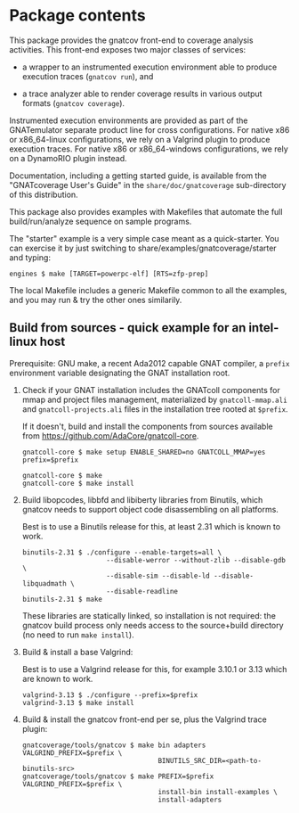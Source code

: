 Package contents
================

This package provides the gnatcov front-end to coverage analysis activities.
This front-end exposes two major classes of services:

* a wrapper to an instrumented execution environment able to produce execution
  traces (`gnatcov run`), and

* a trace analyzer able to render coverage results in various output formats
  (`gnatcov coverage`).

Instrumented execution environments are provided as part of the GNATemulator
separate product line for cross configurations. For native x86 or x86_64-linux
configurations, we rely on a Valgrind plugin to produce execution traces. For
native x86 or x86_64-windows configurations, we rely on a DynamoRIO plugin
instead.

Documentation, including a getting started guide, is available from the
"GNATcoverage User's Guide" in the `share/doc/gnatcoverage` sub-directory of
this distribution.

This package also provides examples with Makefiles that automate the full
build/run/analyze sequence on sample programs.

The "starter" example is a very simple case meant as a quick-starter.  You can
exercise it by just switching to share/examples/gnatcoverage/starter and
typing:

```shell
engines $ make [TARGET=powerpc-elf] [RTS=zfp-prep]
```

The local Makefile includes a generic Makefile common to all the examples, and
you may run & try the other ones similarily.


Build from sources - quick example for an intel-linux host
----------------------------------------------------------

Prerequisite: GNU make, a recent Ada2012 capable GNAT compiler, a `prefix`
environment variable designating the GNAT installation root.

1.  Check if your GNAT installation includes the GNATcoll components for mmap
    and project files management, materialized by `gnatcoll-mmap.ali` and
    `gnatcoll-projects.ali` files in the installation tree rooted at `$prefix`.

    If it doesn't, build and install the components from sources available from
    https://github.com/AdaCore/gnatcoll-core.

    ```shell
    gnatcoll-core $ make setup ENABLE_SHARED=no GNATCOLL_MMAP=yes prefix=$prefix

    gnatcoll-core $ make
    gnatcoll-core $ make install
    ```

2.  Build libopcodes, libbfd and libiberty libraries from Binutils, which
    gnatcov needs to support object code disassembling on all platforms.

    Best is to use a Binutils release for this, at least 2.31 which
    is known to work.

    ```shell
    binutils-2.31 $ ./configure --enable-targets=all \
                         --disable-werror --without-zlib --disable-gdb \
                         --disable-sim --disable-ld --disable-libquadmath \
                         --disable-readline
    binutils-2.31 $ make
    ```

    These libraries are statically linked, so installation is not required: the
    gnatcov build process only needs access to the source+build directory (no
    need to run `make install`).

3.  Build & install a base Valgrind:

    Best is to use a Valgrind release for this, for example 3.10.1 or
    3.13 which are known to work.

    ```shell
    valgrind-3.13 $ ./configure --prefix=$prefix
    valgrind-3.13 $ make install
    ```

4.  Build & install the gnatcov front-end per se, plus the Valgrind trace
    plugin:

    ```shell
    gnatcoverage/tools/gnatcov $ make bin adapters VALGRIND_PREFIX=$prefix \
                                      BINUTILS_SRC_DIR=<path-to-binutils-src>
    gnatcoverage/tools/gnatcov $ make PREFIX=$prefix VALGRIND_PREFIX=$prefix \
                                      install-bin install-examples \
                                      install-adapters
    ```
